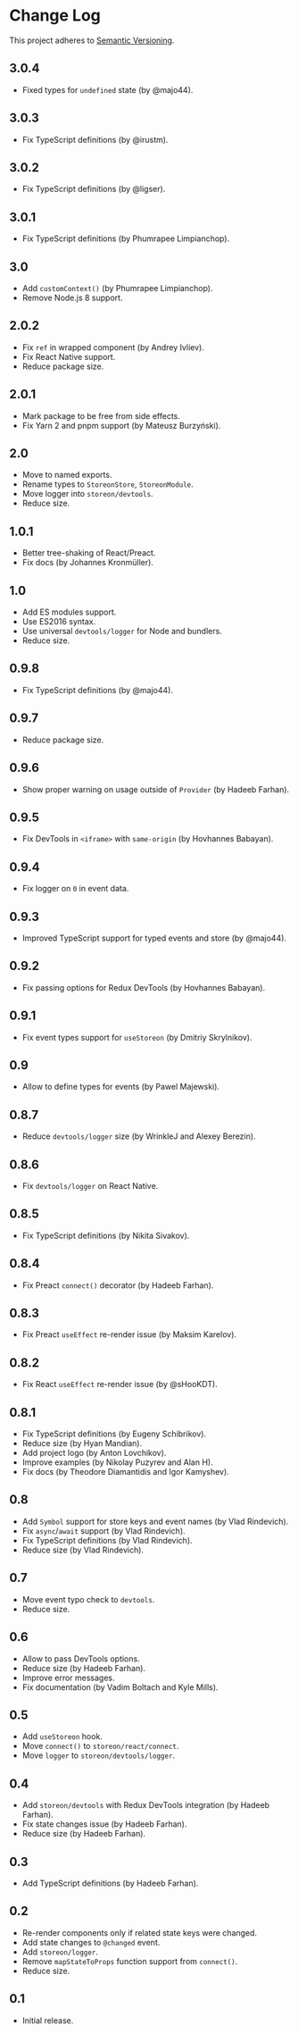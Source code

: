 # Change Log
This project adheres to [Semantic Versioning](http://semver.org/).

## 3.0.4
* Fixed types for `undefined` state (by @majo44).

## 3.0.3
* Fix TypeScript definitions (by @irustm).

## 3.0.2
* Fix TypeScript definitions (by @ligser).

## 3.0.1
* Fix TypeScript definitions (by Phumrapee Limpianchop).

## 3.0
* Add `customContext()` (by Phumrapee Limpianchop).
* Remove Node.js 8 support.

## 2.0.2
* Fix `ref` in wrapped component (by Andrey Ivliev).
* Fix React Native support.
* Reduce package size.

## 2.0.1
* Mark package to be free from side effects.
* Fix Yarn 2 and pnpm support (by Mateusz Burzyński).

## 2.0
* Move to named exports.
* Rename types to `StoreonStore`, `StoreonModule`.
* Move logger into `storeon/devtools`.
* Reduce size.

## 1.0.1
* Better tree-shaking of React/Preact.
* Fix docs (by Johannes Kronmüller).

## 1.0
* Add ES modules support.
* Use ES2016 syntax.
* Use universal `devtools/logger` for Node and bundlers.
* Reduce size.

## 0.9.8
* Fix TypeScript definitions (by @majo44).

## 0.9.7
* Reduce package size.

## 0.9.6
* Show proper warning on usage outside of `Provider` (by Hadeeb Farhan).

## 0.9.5
* Fix DevTools in `<iframe>` with `same-origin` (by Hovhannes Babayan).

## 0.9.4
* Fix logger on `0` in event data.

## 0.9.3
* Improved TypeScript support for typed events and store (by @majo44).

## 0.9.2
* Fix passing options for Redux DevTools (by Hovhannes Babayan).

## 0.9.1
* Fix event types support for `useStoreon` (by Dmitriy Skrylnikov).

## 0.9
* Allow to define types for events (by Pawel Majewski).

## 0.8.7
* Reduce `devtools/logger` size (by WrinkleJ and Alexey Berezin).

## 0.8.6
* Fix `devtools/logger` on React Native.

## 0.8.5
* Fix TypeScript definitions (by Nikita Sivakov).

## 0.8.4
* Fix Preact `connect()` decorator (by Hadeeb Farhan).

## 0.8.3
* Fix Preact `useEffect` re-render issue (by Maksim Karelov).

## 0.8.2
* Fix React `useEffect` re-render issue (by @sHooKDT).

## 0.8.1
* Fix TypeScript definitions (by Eugeny Schibrikov).
* Reduce size (by Hyan Mandian).
* Add project logo (by Anton Lovchikov).
* Improve examples (by Nikolay Puzyrev and Alan H).
* Fix docs (by Theodore Diamantidis and Igor Kamyshev).

## 0.8
* Add `Symbol` support for store keys and event names (by Vlad Rindevich).
* Fix `async`/`await` support (by Vlad Rindevich).
* Fix TypeScript definitions (by Vlad Rindevich).
* Reduce size (by Vlad Rindevich).

## 0.7
* Move event typo check to `devtools`.
* Reduce size.

## 0.6
* Allow to pass DevTools options.
* Reduce size (by Hadeeb Farhan).
* Improve error messages.
* Fix documentation (by Vadim Boltach and Kyle Mills).

## 0.5
* Add `useStoreon` hook.
* Move `connect()` to `storeon/react/connect`.
* Move `logger` to `storeon/devtools/logger`.

## 0.4
* Add `storeon/devtools` with Redux DevTools integration (by Hadeeb Farhan).
* Fix state changes issue (by Hadeeb Farhan).
* Reduce size (by Hadeeb Farhan).

## 0.3
* Add TypeScript definitions (by Hadeeb Farhan).

## 0.2
* Re-render components only if related state keys were changed.
* Add state changes to `@changed` event.
* Add `storeon/logger`.
* Remove `mapStateToProps` function support from `connect()`.
* Reduce size.

## 0.1
* Initial release.
